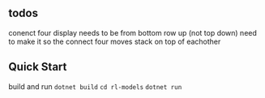 ## todos
conenct four display needs to be from bottom row up (not top down)
need to make it so the connect four moves stack on top of eachother

## Quick Start

build and run
`dotnet build`
`cd rl-models`
`dotnet run`